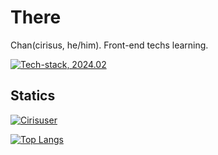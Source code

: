 # There

Chan(cirisus, he/him). Front-end techs learning.

[![Tech-stack, 2024.02](https://skillicons.dev/icons?i=js,html,css,svelte,scss,ts,figma,ai,ae)](https://skillicons.dev)

## Statics
[![Cirisuser](https://github-readme-stats.vercel.app/api?username=cirisus&hide=stars&show_icons=true&theme=dracula)](https://github.com/anuraghazra/github-readme-stats)

[![Top Langs](https://github-readme-stats.vercel.app/api/top-langs/?username=cirisus&layout=compact&theme=dracula)](https://github.com/anuraghazra/github-readme-stats)
